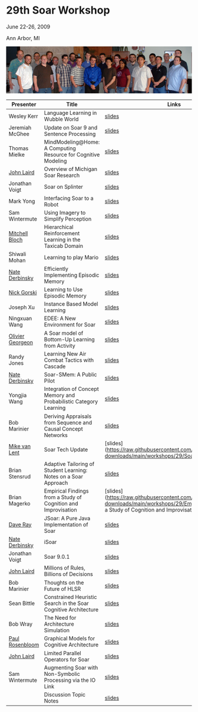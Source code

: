 # 29th Soar Workshop

June 22-26, 2009

Ann Arbor, MI

![Participant group photo](https://raw.githubusercontent.com/SoarGroup/website-downloads/main/workshops/29/workshop29.png)

| Presenter | Title | Links |
|-----------|-------|-------|
| Wesley Kerr | Language Learning in Wubble World | [slides](https://raw.githubusercontent.com/SoarGroup/website-downloads/main/workshops/29/kerr.pdf) |
| Jeremiah McGhee | Update on Soar 9 and Sentence Processing | [slides](https://raw.githubusercontent.com/SoarGroup/website-downloads/main/workshops/29/mcghee.pdf) |
| Thomas Mielke | MindModeling@Home: A Computing Resource for Cognitive Modeling | [slides](https://raw.githubusercontent.com/SoarGroup/website-downloads/main/workshops/29/mielke.pdf) |
| [John Laird](http://ai.eecs.umich.edu/people/laird/) | Overview of Michigan Soar Research | [slides](https://raw.githubusercontent.com/SoarGroup/website-downloads/main/workshops/29/laird1-overview.pdf) |
| Jonathan Voigt | Soar on Splinter | [slides](https://raw.githubusercontent.com/SoarGroup/website-downloads/main/workshops/29/voigt1.pdf) |
| Mark Yong | Interfacing Soar to a Robot | [slides](https://raw.githubusercontent.com/SoarGroup/website-downloads/main/workshops/29/markyong.pdf) |
| Sam Wintermute | Using Imagery to Simplify Perception | [slides](https://raw.githubusercontent.com/SoarGroup/website-downloads/main/workshops/29/wintermute2.pdf) |
| [Mitchell Bloch](http://zenipex.com/) | Hierarchical Reinforcement Learning in the Taxicab Domain | [slides](https://raw.githubusercontent.com/SoarGroup/website-downloads/main/workshops/29/bazald_-_soar_workshop_29.pdf) |
| Shiwali Mohan | Learning to play Mario | [slides](https://raw.githubusercontent.com/SoarGroup/website-downloads/main/workshops/29/mohan.pdf) |
| [Nate Derbinsky](http://www.eecs.umich.edu/%7Enlderbin/) | Efficiently Implementing Episodic Memory | [slides](https://raw.githubusercontent.com/SoarGroup/website-downloads/main/workshops/29/derbinsky1.pdf) |
| [Nick Gorski](http://www.eecs.umich.edu/%7Engorski/) | Learning to Use Episodic Memory | [slides](https://raw.githubusercontent.com/SoarGroup/website-downloads/main/workshops/29/gorski.pdf) |
| Joseph Xu | Instance Based Model Learning | [slides](https://raw.githubusercontent.com/SoarGroup/website-downloads/main/workshops/29/xu_instance_based_models.pdf) |
| Ningxuan Wang | EDEE: A New Environment for Soar | [slides](https://raw.githubusercontent.com/SoarGroup/website-downloads/main/workshops/29/wang_edee.pdf) |
| [Olivier Georgeon](http://olivier-georgeon.blogspot.com/) | A Soar model of Bottom-Up Learning from Activity | [slides](https://raw.githubusercontent.com/SoarGroup/website-downloads/main/workshops/29/georgeon.pdf) |
| Randy Jones | Learning New Air Combat Tactics with Cascade | [slides](https://raw.githubusercontent.com/SoarGroup/website-downloads/main/workshops/29/jones.pdf) |
| [Nate Derbinsky](http://www.eecs.umich.edu/%7Enlderbin/) | Soar-SMem: A Public Pilot | [slides](https://raw.githubusercontent.com/SoarGroup/website-downloads/main/workshops/29/derbinsky2.pdf) |
| Yongjia Wang | Integration of Concept Memory and Probabilistic Category Learning | [slides](https://raw.githubusercontent.com/SoarGroup/website-downloads/main/workshops/29/wang.pdf) |
| Bob Marinier | Deriving Appraisals from Sequence and Causal Concept Networks | [slides](https://raw.githubusercontent.com/SoarGroup/website-downloads/main/workshops/29/marinier1.pdf) |
| [Mike van Lent](http://www.soartech.com/company.scientists.van%20lent.php) | Soar Tech Update | [slides](https://raw.githubusercontent.com/SoarGroup/website-downloads/main/workshops/29/Soar Tech Update) |
| Brian Stensrud | Adaptive Tailoring of Student Learning: Notes on a Soar Approach | [slides](https://raw.githubusercontent.com/SoarGroup/website-downloads/main/workshops/29/stensrud.pdf) |
| Brian Magerko | Empirical Findings from a Study of Cognition and Improvisation | [slides](https://raw.githubusercontent.com/SoarGroup/website-downloads/main/workshops/29/Empirical Findings from a Study of Cognition and Improvisation) |
| [Dave Ray](http://darevay.com/) | JSoar: A Pure Java Implementation of Soar | [slides](https://raw.githubusercontent.com/SoarGroup/website-downloads/main/workshops/29/ray.pdf) |
| [Nate Derbinsky](http://www.eecs.umich.edu/%7Enlderbin/) | iSoar | [slides](https://raw.githubusercontent.com/SoarGroup/website-downloads/main/workshops/29/derbinsky3.pdf) |
| Jonathan Voigt | Soar 9.0.1 | [slides](https://raw.githubusercontent.com/SoarGroup/website-downloads/main/workshops/29/voigt2.pdf) |
| [John Laird](http://ai.eecs.umich.edu/people/laird/) | Millions of Rules, Billions of Decisions | [slides](https://raw.githubusercontent.com/SoarGroup/website-downloads/main/workshops/29/laird2-millions-updated.pdf) |
| Bob Marinier | Thoughts on the Future of HLSR | [slides](https://raw.githubusercontent.com/SoarGroup/website-downloads/main/workshops/29/marinier2.pdf) |
| Sean Bittle | Constrained Heuristic Search in the Soar Cognitive Architecture | [slides](https://raw.githubusercontent.com/SoarGroup/website-downloads/main/workshops/29/bittle-fox.pdf) |
| Bob Wray | The Need for Architecture Simulation | [slides](https://raw.githubusercontent.com/SoarGroup/website-downloads/main/workshops/29/wray_archsimulation_20090626.pdf) |
| [Paul Rosenbloom](http://www-rcf.usc.edu/%7Erosenblo/) | Graphical Models for Cognitive Architecture | [slides](https://raw.githubusercontent.com/SoarGroup/website-downloads/main/workshops/29/rosenbloom.pdf) |
| [John Laird](http://ai.eecs.umich.edu/people/laird/) | Limited Parallel Operators for Soar | [slides](https://raw.githubusercontent.com/SoarGroup/website-downloads/main/workshops/29/laird3-parallel.pdf) |
| Sam Wintermute | Augmenting Soar with Non-Symbolic Processing via the IO Link | [slides](https://raw.githubusercontent.com/SoarGroup/website-downloads/main/workshops/29/wintermute1.pdf) |
|  | Discussion Topic Notes | [slides](https://raw.githubusercontent.com/SoarGroup/website-downloads/main/workshops/29/discussion_topics_from_the_29th_soar_workshop.pdf) |
